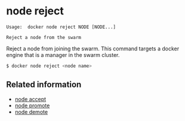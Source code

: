 <!--[metadata]>
+++
title = "node reject"
description = "The node reject command description and usage"
keywords = ["node, reject"]
[menu.main]
parent = "smn_cli"
+++
<![end-metadata]-->

# node reject

    Usage:  docker node reject NODE [NODE...]

    Reject a node from the swarm

Reject a node from joining the swarm. This command targets a docker engine that is a manager in the swarm cluster.


```bash
$ docker node reject <node name>
```

## Related information

* [node accept](node_accept.md)
* [node promote](node_promote.md)
* [node demote](node_demote.md)
